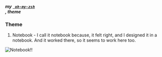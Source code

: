 ##### my <code>[ oh-my-zsh ](https://github.com/robbyrussell/oh-my-zsh/)</code>, theme

### Theme
1. Notebook - I call it notebook because, it felt right, and I designed it in a notebook. And it worked there, so it seems to work here too.

![Notebook!!](https://github.com/robbyrussell/oh-my-zsh/)

